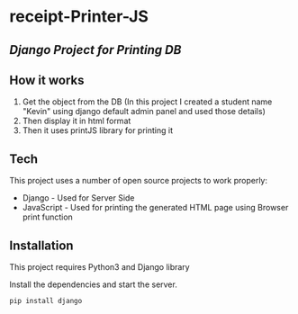 # receipt-Printer-JS
## _Django Project for Printing DB_
## How it works

1. Get the object from the DB (In this project I created a student name "Kevin" using django default admin panel and used those details)
2. Then display it in html format
3. Then it uses printJS library for printing it

## Tech

This project uses a number of open source projects to work properly:

- Django - Used for Server Side
- JavaScript - Used for printing the generated HTML page using Browser print function
## Installation

This project requires Python3 and Django library

Install the dependencies and start the server.

```sh
pip install django
```

